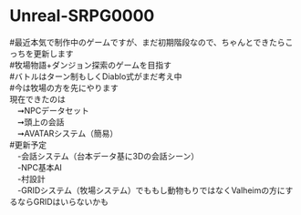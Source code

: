 # Unreal-SRPG0000
#最近本気で制作中のゲームですが、まだ初期階段なので、ちゃんとできたらこっちを更新します  
#牧場物語+ダンジョン探索のゲームを目指す  
#バトルはターン制もしくDiablo式がまだ考え中  
#今は牧場の方を先にやります  
現在できたのは  
　➞NPCデータセット  
　➞頭上の会話  
　➞AVATARシステム（簡易）  
#更新予定  
　-会話システム（台本データ基に3Dの会話シーン）  
　-NPC基本AI  
　-村設計  
　-GRIDシステム（牧場システム）でももし動物もりではなくValheimの方にするならGRIDはいらないかも  
